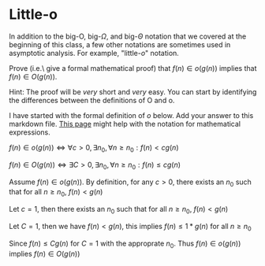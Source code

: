 # Little-o

In addition to the big-O, big-$\Omega$, and big-$\Theta$ notation that
we covered at the beginning of this class, a few other notations are sometimes
used in asymptotic analysis.  For example, "little-$o$" notation.

Prove (i.e.\ give a formal mathematical proof) that $f(n)\in o(g(n))$ implies
that $f(n)\in O(g(n))$.

Hint: The proof will be *very* short and *very* easy. You can start by
identifying the differences between the definitions of O and o.

I have started with the formal definition of $o$ below. Add your answer to this
markdown file. [This
page](https://docs.github.com/en/get-started/writing-on-github/working-with-advanced-formatting/writing-mathematical-expressions)
might help with the notation for mathematical expressions.

$f(n)\in o(g(n)) \iff \forall c>0, \exists n_0, \forall n\ge n_0: f(n) < c g(n)$

$f(n)\in O(g(n)) \iff \exists C>0, \exists n_0, \forall n\ge n_0: f(n) \leq c g(n)$

Assume $f(n)\in o(g(n))$. By definition, for any $c>0$, there exists an $n_0$ such that for all
$n\ge n_0$, $f(n)<g(n)$

Let $c=1$, then there exists an $n_0$ such that for all $n \ge n_0$, $f(n)<g(n)$

Let $C=1$, then we have $f(n)<g(n)$, this implies $f(n)\leq1*g(n)$ for all $n\ge n_0$

Since $f(n)\leq Cg(n)$ for $C=1$ with the approprate $n_0$. Thus $f(n)\in o(g(n))$ implies
$f(n)\in O(g(n))$